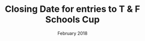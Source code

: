 ---
layout: default
title: Closing Date for entries to T & F Schools Cup
date: February 2018
location:
---